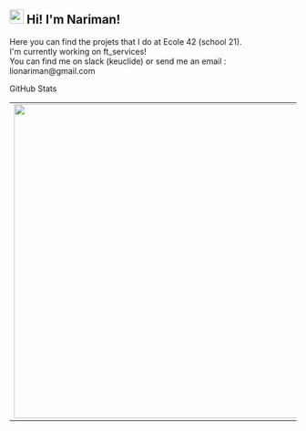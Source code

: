 <h2><img src="https://raw.githubusercontent.com/extremecodetv/extremecodetv/master/wave.gif" width="25px"> Hi! I'm Nariman!</h2>
Here you can find the projets that I do at Ecole 42 (school 21). <br>
I'm currently working on ft_services! <br>
You can find me on slack (keuclide) or send me an email : lionariman@gmail.com
</p>
GitHub Stats
<p align="center">
  <table>
  <tr>
      <td><img width="550px" src="https://github-readme-stats.vercel.app/api/top-langs/?username=lionariman&hide=html&layout=compact&hide_border=true&hide_title=true&theme=dark&icon_color=5194f0&bg_color=0d1117" /></td>
  </tr>   
</table>
</p>
